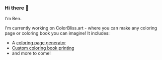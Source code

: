 ### Hi there 👋

I'm Ben.

I'm currently working on ColorBliss.art - where you can make any coloring page or coloring book you can imagine! It includes:
- A [coloring page generator](https://colorbliss.com/ai-generated-coloring-page)
- [Custom coloring book printing](https://colorbliss.com/custom-coloring-books)
- and more to come!

<!--
**benrobertsonio/benrobertsonio** is a ✨ _special_ ✨ repository because its `README.md` (this file) appears on your GitHub profile.

Here are some ideas to get you started:

- 🔭 I’m currently working on ...
- 🌱 I’m currently learning ...
- 👯 I’m looking to collaborate on ...
- 🤔 I’m looking for help with ...
- 💬 Ask me about ...
- 📫 How to reach me: ...
- 😄 Pronouns: ...
- ⚡ Fun fact: ...
-->
